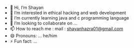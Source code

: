 - 👋 Hi, I’m Shayan
- 👀 I’m interested in ethical hacking and web development
- 🌱 I’m currently learning java and c programming language
- 💞️ I’m looking to collaborate on ...
- 📫 How to reach me : mail : shayanhazra01@gmail.com
- 😄 Pronouns: ... he/him
- ⚡ Fun fact: ...

<!---
Oinyx10/Oinyx10 is a ✨ special ✨ repository because its `README.md` (this file) appears on your GitHub profile.
You can click the Preview link to take a look at your changes.
--->
